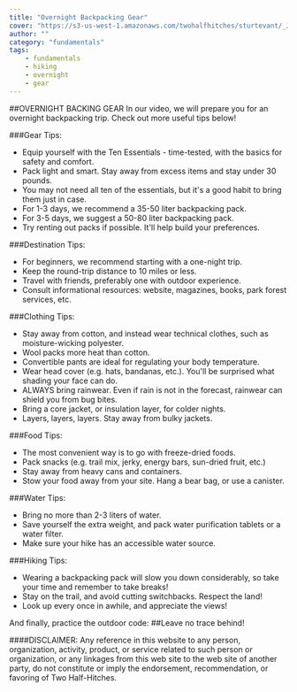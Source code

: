 ```yaml
---
title: "Overnight Backpacking Gear"
cover: "https://s3-us-west-1.amazonaws.com/twohalfhitches/sturtevant/_J8A4928.jpg"
author: ""
category: "fundamentals"
tags:
    - fundamentals
    - hiking
    - overnight
    - gear
---
```


##OVERNIGHT BACKING GEAR
In our video, we will prepare you for an overnight backpacking trip. Check out more useful tips below!

###Gear Tips:

- Equip yourself with the Ten Essentials - time-tested, with the basics for safety and comfort.
- Pack light and smart. Stay away from excess items and stay under 30 pounds.
- You may not need all ten of the essentials, but it's a good habit to bring them just in case.
- For 1-3 days, we recommend a 35-50 liter backpacking pack.
- For 3-5 days, we suggest a 50-80 liter backpacking pack.
- Try renting out packs if possible. It'll help build your preferences.

###Destination Tips:

- For beginners, we recommend starting with a one-night trip.
- Keep the round-trip distance to 10 miles or less.
- Travel with friends, preferably one with outdoor experience.
- Consult informational resources: website, magazines, books, park forest services, etc.

###Clothing Tips:

- Stay away from cotton, and instead wear technical clothes, such as moisture-wicking polyester.
- Wool packs more heat than cotton.
- Convertible pants are ideal for regulating your body temperature.
- Wear head cover (e.g. hats, bandanas, etc.). You'll be surprised what shading your face can do.
- ALWAYS bring rainwear. Even if rain is not in the forecast, rainwear can shield you from bug bites.
- Bring a core jacket, or insulation layer, for colder nights.
- Layers, layers, layers. Stay away from bulky jackets.

###Food Tips:

- The most convenient way is to go with freeze-dried foods.
- Pack snacks (e.g. trail mix, jerky, energy bars, sun-dried fruit, etc.)
- Stay away from heavy cans and containers.
- Stow your food away from your site. Hang a bear bag, or use a canister.

###Water Tips:

- Bring no more than 2-3 liters of water.
- Save yourself the extra weight, and pack water purification tablets or a water filter.
- Make sure your hike has an accessible water source.

###Hiking Tips:

- Wearing a backpacking pack will slow you down considerably, so take your time and remember to take breaks!
- Stay on the trail, and avoid cutting switchbacks. Respect the land!
- Look up every once in awhile, and appreciate the views!

And finally, practice the outdoor code:
##Leave no trace behind!

####DISCLAIMER:
Any reference in this website to any person, organization, activity, product, or service related to such person or organization, or any linkages from this web site to the web site of another party, do not constitute or imply the endorsement, recommendation, or favoring of Two Half-Hitches.
